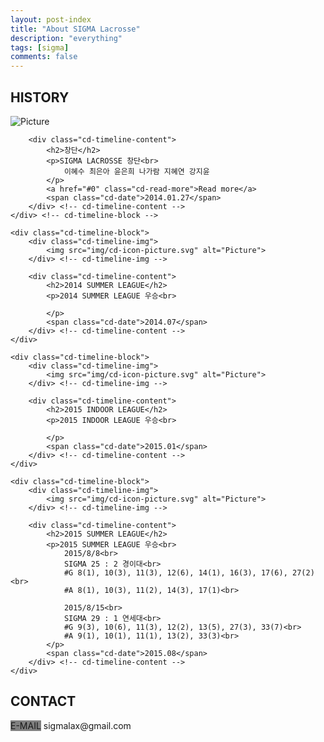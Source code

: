 ```yaml
---
layout: post-index
title: "About SIGMA Lacrosse"
description: "everything"
tags: [sigma]
comments: false
---
```

<article>
    <h2>HISTORY</h2>
    <section id="cd-timeline">
    <div class="cd-timeline-block">
        <div class="cd-timeline-img">
            <img src="img/cd-icon-picture.svg" alt="Picture">
        </div> <!-- cd-timeline-img -->
 
        <div class="cd-timeline-content">
            <h2>창단</h2>
            <p>SIGMA LACROSSE 창단<br>
                이혜수 최은아 윤은희 나가람 지혜연 강지윤
            </p>
            <a href="#0" class="cd-read-more">Read more</a>
            <span class="cd-date">2014.01.27</span>
        </div> <!-- cd-timeline-content -->
    </div> <!-- cd-timeline-block -->
 
    <div class="cd-timeline-block">
        <div class="cd-timeline-img">
            <img src="img/cd-icon-picture.svg" alt="Picture">
        </div> <!-- cd-timeline-img -->
 
        <div class="cd-timeline-content">
            <h2>2014 SUMMER LEAGUE</h2>
            <p>2014 SUMMER LEAGUE 우승<br>
                
            </p>
            <span class="cd-date">2014.07</span>
        </div> <!-- cd-timeline-content -->
    </div>

    <div class="cd-timeline-block">
        <div class="cd-timeline-img">
            <img src="img/cd-icon-picture.svg" alt="Picture">
        </div> <!-- cd-timeline-img -->
 
        <div class="cd-timeline-content">
            <h2>2015 INDOOR LEAGUE</h2>
            <p>2015 INDOOR LEAGUE 우승<br>
                
            </p>
            <span class="cd-date">2015.01</span>
        </div> <!-- cd-timeline-content -->
    </div>

    <div class="cd-timeline-block">
        <div class="cd-timeline-img">
            <img src="img/cd-icon-picture.svg" alt="Picture">
        </div> <!-- cd-timeline-img -->
 
        <div class="cd-timeline-content">
            <h2>2015 SUMMER LEAGUE</h2>
            <p>2015 SUMMER LEAGUE 우승<br>
                2015/8/8<br>
                SIGMA 25 : 2 경이대<br>
                #G 8(1), 10(3), 11(3), 12(6), 14(1), 16(3), 17(6), 27(2)<br>
                #A 8(1), 10(3), 11(2), 14(3), 17(1)<br>

                2015/8/15<br>
                SIGMA 29 : 1 연세대<br>
                #G 9(3), 10(6), 11(3), 12(2), 13(5), 27(3), 33(7)<br>
                #A 9(1), 10(1), 11(1), 13(2), 33(3)<br>
            </p>
            <span class="cd-date">2015.08</span>
        </div> <!-- cd-timeline-content -->
    </div>
</section>

  <h2>CONTACT</h2>
	<span style="background-color:gray;">E-MAIL</span>  sigmalax@gmail.com
</article>



